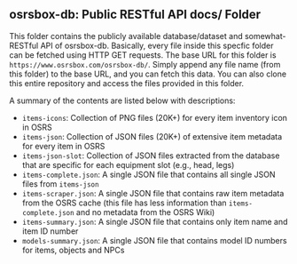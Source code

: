 ## osrsbox-db: Public RESTful API docs/ Folder

This folder contains the publicly available database/dataset and somewhat-RESTful API of osrsbox-db. Basically, every file inside this specfic folder can be fetched using HTTP GET requests. The base URL for this folder is `https://www.osrsbox.com/osrsbox-db/`. Simply append any file name (from this folder) to the base URL, and you can fetch this data. You can also clone this entire repository and access the files provided in this folder.
 
A summary of the contents are listed below with descriptions:

- `items-icons`: Collection of PNG files (20K+) for every item inventory icon in OSRS
- `items-json`: Collection of JSON files (20K+) of extensive item metadata for every item in OSRS
- `items-json-slot`: Collection of JSON files extracted from the database that are specific for each equipment slot (e.g., head, legs)
- `items-complete.json`: A single JSON file that contains all single JSON files from `items-json`
- `items-scraper.json`: A single JSON file that contains raw item metadata from the OSRS cache (this file has less information than `items-complete.json` and no metadata from the OSRS Wiki)
- `items-summary.json`: A single JSON file that contains only item name and item ID number
- `models-summary.json`: A single JSON file that contains model ID numbers for items, objects and NPCs
